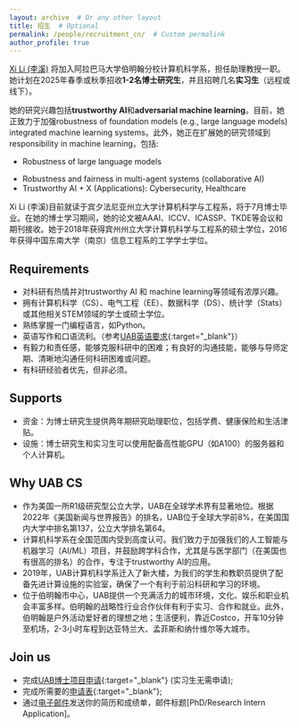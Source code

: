 ```yaml
---
layout: archive  # Or any other layout
title: 招生  # Optional
permalink: /people/recruitment_cn/  # Custom permalink
author_profile: true
---
```


[Xi Li (李溪)](https://lixi1994.github.io/) 将加入阿拉巴马大学伯明翰分校计算机科学系，担任助理教授一职。她计划在2025年春季或秋季招收<strong>1-2名博士研究生</strong>，并且招聘几名<strong>实习生</strong>（远程或线下）。

她的研究兴趣包括<strong>trustworthy AI</strong>和<strong>adversarial machine learning</strong>。目前，她正致力于加强robustness of foundation models (e.g., large language models) integrated machine learning systems。此外，她正在扩展她的研究领域到responsibility in machine learning，包括:
* Robustness of large language models
<!-- * Equitable participation and collaborative learning in foundation model integrated machine learning frameworks. -->
* Robustness and fairness in multi-agent systems (collaborative AI)
* Trustworthy AI + X (Applications): Cybersecurity, Healthcare

Xi Li (李溪)目前就读于宾夕法尼亚州立大学计算机科学与工程系，将于7月博士毕业。在她的博士学习期间，她的论文被AAAI、ICCV、ICASSP、TKDE等会议和期刊接收。她于2018年获得宾州州立大学计算机科学与工程系的硕士学位，2016年获得中国东南大学（南京）信息工程系的工学学士学位。

## Requirements

* 对科研有热情并对trustworthy AI 和 machine learning等领域有浓厚兴趣。
* 拥有计算机科学（CS）、电气工程（EE）、数据科学（DS）、统计学（Stats）或其他相关STEM领域的学士或硕士学位。
* 熟练掌握一门编程语言，如Python。
* 英语写作和口语流利。（参考[UAB英语要求](https://www.uab.edu/gradadmissions/apply/international-applicants){:target="_blank"}）
* 有毅力和责任感，能够克服科研中的困难；有良好的沟通技能，能够与导师定期、清晰地沟通任何科研困难或问题。
* 有科研经验者优先，但非必须。

## Supports
* 资金：为博士研究生提供两年期研究助理职位，包括学费、健康保险和生活津贴。
* 设施：博士研究生和实习生可以使用配备高性能GPU（如A100）的服务器和个人计算机。

## Why UAB CS
* 作为美国一所R1级研究型公立大学，UAB在全球学术界有显著地位。根据2022年《美国新闻与世界报告》的排名，UAB位于全球大学前8%，在美国国内大学中排名第137，公立大学排名第64。
* 计算机科学系在全国范围内受到高度认可。我们致力于加强我们的人工智能与机器学习（AI/ML）项目，并鼓励跨学科合作，尤其是与医学部门（在美国也有很高的排名）的合作，专注于trustworthy AI的应用。
* 2019年，UAB计算机科学系迁入了新大楼，为我们的学生和教职员提供了配备先进计算设施的实验室，确保了一个有利于前沿科研和学习的环境。
* 位于伯明翰市中心，UAB提供一个充满活力的城市环境，文化、娱乐和职业机会丰富多样。伯明翰的战略性行业合作伙伴有利于实习、合作和就业。此外，伯明翰是户外活动爱好者的理想之地；生活便利，靠近Costco，开车10分钟至机场，2-3小时车程到达亚特兰大、孟菲斯和纳什维尔等大城市。

## Join us
* 完成[UAB博士项目申请](https://cloud.reach.uab.edu/graduate-application){:target="_blank"} (实习生无需申请); 
* 完成所需要的[申请表](https://docs.google.com/forms/d/e/1FAIpQLSfGtj94hbRxiWA-txzr-3LTNeGBt3xZOkX3vlwXLwT9AiCCTA/viewform?usp=sf_link){:target="_blank"}; 
* 通过[电子邮件](mailto:xili.recruitment@gmail.com)发送你的简历和成绩单，邮件标题[PhD/Research Intern Application]。